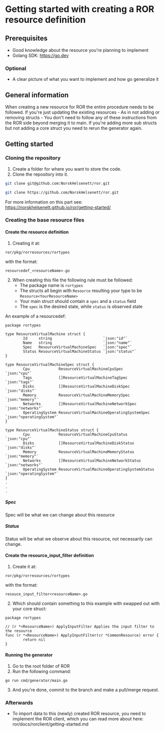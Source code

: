 # Getting started with creating a ROR resource definition

## Prerequisites

- Good knowledge about the resource you're planning to implement
- Golang SDK: https://go.dev

### Optional

- A clear picture of what you want to implement and how go generalize it

## General information

When creating a new resource for ROR the entire procedure needs to be followed.
If you're just updating the existing resources - As in not adding or removing structs - You don't need to follow any of these instructions from the ROR side beyond merging it to main.
If you're adding more sub structs but not adding a core struct you need to rerun the generator again.

## Getting started

### Cloning the repository

1. Create a folder for where you want to store the code.
2. Clone the repository into it.

```bash
git clone git@github.com:NorskHelsenett/ror.git
```

```bash
git clone https://github.com/NorskHelsenett/ror.git
```

For more information on this part see: https://norskhelsenett.github.io/ror/getting-started/


### Creating the base resource files

#### Create the resource definition 

1. Creating it at:

```
ror/pkg/rorresources/rortypes
```

with the format:

```
resourcedef_<resourceName>.go
```

2. When creating this file the following rule must be followed:
    - The package name is ``rortypes``
    - The structs all begin with ``Resource`` resulting your type to be ``Resource<YourResourceName>``
    - Your main struct should contain a ``spec`` and a ``status`` field
    - The ``spec`` is the desired state, while ``status`` is observed state

An example of a resourcedef:

```
package rortypes

type ResourceVirtualMachine struct {
        Id     string                       `json:"id"`
        Name   string                       `json:"name"`
        Spec   ResourceVirtualMachineSpec   `json:"spec"`
        Status ResourceVirtualMachineStatus `json:"status"`
}

type ResourceVirtualMachineSpec struct {
        Cpu             ResourceVirtualMachineCpuSpec             `json:"cpu"`
        Tags            []ResourceVirtualMachineTagSpec           `json:"tags"`
        Disks           []ResourceVirtualMachineDiskSpec          `json:"disks"`
        Memory          ResourceVirtualMachineMemorySpec          `json:"memory"`
        Networks        []ResourceVirtualMachineNetworkSpec       `json:"networks"`
        OperatingSystem ResourceVirtualMachineOperatingSystemSpec `json:"operatingSystem"`
}

type ResourceVirtualMachineStatus struct {
        Cpu             ResourceVirtualMachineCpuStatus             `json:"cpu"`
        Disks           []ResourceVirtualMachineDiskStatus          `json:"disks"`
        Memory          ResourceVirtualMachineMemoryStatus          `json:"memory"`
        Networks        []ResourceVirtualMachineNetworkStatus       `json:"networks"`
        OperatingSystem ResourceVirtualMachineOperatingSystemStatus `json:"operatingSystem"`
}
.
.
.
```

##### Spec

Spec will be what we can change about this resource

##### Status

Status will be what we observe about this resource, not necessarily can change.

#### Create the resource_input_filter definition 

1. Create it at:

```
ror/pkg/rorresources/rortypes
```

with the format:

```
resouce_input_filter<resourceName>.go
```

2. Which should contain something to this example with <YourResouceType> swapped out with your core struct:

```
package rortypes

// (r *<ResourceName>) ApplyInputFilter Applies the input filter to the resource
func (r *<ResourceName>) ApplyInputFilter(cr *CommonResource) error {
        return nil
}
```

#### Running the generator

1. Go to the root folder of ROR
2. Run the following command:

```
go run cmd/generator/main.go
```

3. And you're done, commit to the branch and make a pull/merge request.

### Afterwards

- To import data to this (newly) created ROR resource, you need to implement the ROR client, which you can read more about here: ror/docs/rorclient/getting-started.md
